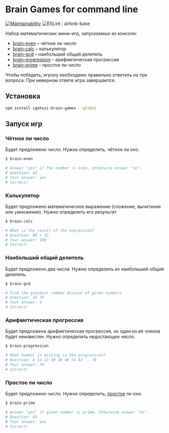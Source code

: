 # Brain Games for command line

[![Maintainability](https://api.codeclimate.com/v1/badges/4ad737a24d79d747d5a9/maintainability)](https://codeclimate.com/github/cgehuzi/brain-games/maintainability) ![ESLint : airbnb-base](https://github.com/cgehuzi/hexlet-frontend-1/workflows/ESLint%20:%20airbnb-base/badge.svg)

Набор математических мини-игр, запускаемых из консоли:

- [brain-even](#чётное-ли-число) – чётное ли число
- [brain-calc](#калькулятор) – калькулятор
- [brain-gcd](#наибольший-общий-делитель) – наибольший общий делитель
- [brain-progression](#арифметическая-прогрессия) – арифметическая прогрессия
- [brain-prime](#простое-ли-число) – простое ли число

Чтобы победить, игроку необходимо правильно ответить на три вопроса. При неверном ответе игра завершается.

## Установка

```bash
npm install cgehuzi-brain-games --global
```

## Запуск игр

### Чётное ли число

Будет предложено число. Нужно определить, чётное ли оно.

```bash
$ brain-even

# Answer "yes" if the number is even, otherwise answer "no".
# Question: 42
# Your answer: yes
# Correct!
```

### Калькулятор

Будет предложено математическое выражение (сложение, вычитание или умножение). Нужно определить его результат.

```bash
$ brain-calc

# What is the result of the expression?
# Question: 86 + 22
# Your answer: 108
# Correct!
```

### Наибольший общий делитель

Будет предложено два числа. Нужно определить их наибольший общий делитель.

```bash
$ brain-gcd

# Find the greatest common divisor of given numbers.
# Question: 25 70
# Your answer: 5
# Correct!
```

### Арифметическая прогрессия

Будет предложена арифметическая прогрессия, но один из её членов будет неизвестен. Нужно определить недостающее число.

```bash
$ brain-progression

# What number is missing in the progression?
# Question: 6 14 22 30 38 46 54 62 .. 78
# Your answer: 70
# Correct!
```

### Простое ли число

Будет предложено число. Нужно определить, [простое](https://ru.wikipedia.org/wiki/Простое_число) ли оно.

```bash
$ brain-prime

# Answer "yes" if given number is prime. Otherwise answer "no".
# Question: 83
# Your answer: yes
# Correct!
```
